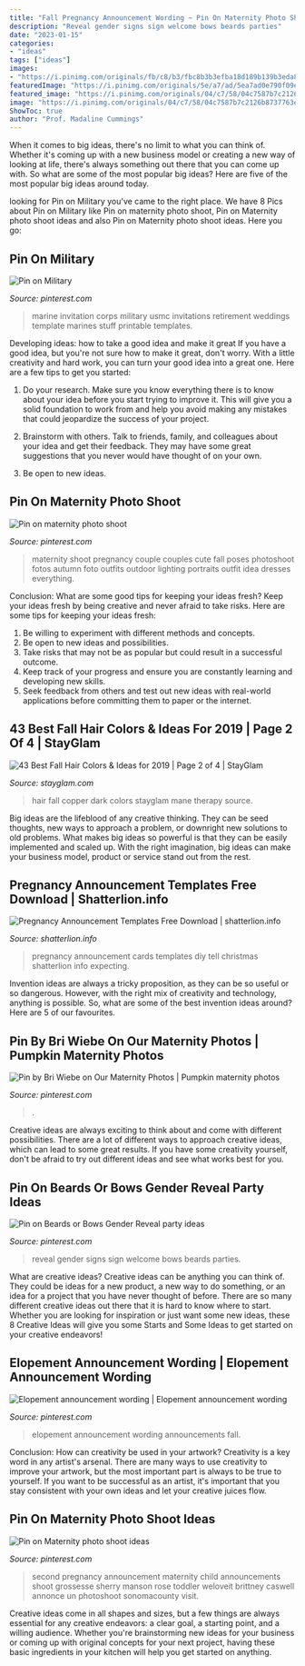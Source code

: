 ```yaml
---
title: "Fall Pregnancy Announcement Wording ~ Pin On Maternity Photo Shoot"
description: "Reveal gender signs sign welcome bows beards parties"
date: "2023-01-15"
categories:
- "ideas"
tags: ["ideas"]
images:
- "https://i.pinimg.com/originals/fb/c8/b3/fbc8b3b3efba18d189b139b3eda886f2.jpg"
featuredImage: "https://i.pinimg.com/originals/5e/a7/ad/5ea7ad0e790f09ee62c7601137b961d7.jpg"
featured_image: "https://i.pinimg.com/originals/04/c7/58/04c7587b7c2126b8737763e7a6faf260.jpg"
image: "https://i.pinimg.com/originals/04/c7/58/04c7587b7c2126b8737763e7a6faf260.jpg"
ShowToc: true
author: "Prof. Madaline Cummings"
---
```



When it comes to big ideas, there's no limit to what you can think of. Whether it's coming up with a new business model or creating a new way of looking at life, there's always something out there that you can come up with. So what are some of the most popular big ideas? Here are five of the most popular big ideas around today.

	

		
looking for Pin on Military you've came to the right place. We have 8 Pics about Pin on Military like Pin on maternity photo shoot, Pin on Maternity photo shoot ideas and also Pin on Maternity photo shoot ideas. Here you go:
		
    
## Pin On Military

<img loading=lazy src="https://i.pinimg.com/originals/d9/60/35/d9603545b19acf160908d636d692d039.jpg" onerror="this.onerror=null;this.src='https://tse3.mm.bing.net/th?id=OIP.EBgg0Z_d3EJfpkjJCvn2kwHaKV&amp;pid=15.1';" alt="Pin on Military">

_Source: pinterest.com_

>marine invitation corps military usmc invitations retirement weddings template marines stuff printable templates. 

	

Developing ideas: how to take a good idea and make it great
If you have a good idea, but you're not sure how to make it great, don't worry. With a little creativity and hard work, you can turn your good idea into a great one.
Here are a few tips to get you started:

1. Do your research. Make sure you know everything there is to know about your idea before you start trying to improve it. This will give you a solid foundation to work from and help you avoid making any mistakes that could jeopardize the success of your project.

2. Brainstorm with others. Talk to friends, family, and colleagues about your idea and get their feedback. They may have some great suggestions that you never would have thought of on your own.

3. Be open to new ideas.

    
## Pin On Maternity Photo Shoot

<img loading=lazy src="https://i.pinimg.com/originals/b2/7d/3c/b27d3c690ff7fce694eaf67d33830296.jpg" onerror="this.onerror=null;this.src='https://tse3.mm.bing.net/th?id=OIP.UcqTmNynSm7Vgx3kHpsp4QHaLH&amp;pid=15.1';" alt="Pin on maternity photo shoot">

_Source: pinterest.com_

>maternity shoot pregnancy couple couples cute fall poses photoshoot fotos autumn foto outfits outdoor lighting portraits outfit idea dresses everything. 

	

Conclusion: What are some good tips for keeping your ideas fresh?
Keep your ideas fresh by being creative and never afraid to take risks. Here are some tips for keeping your ideas fresh:
1. Be willing to experiment with different methods and concepts.
2. Be open to new ideas and possibilities.
3. Take risks that may not be as popular but could result in a successful outcome. 
4. Keep track of your progress and ensure you are constantly learning and developing new skills. 
5. Seek feedback from others and test out new ideas with real-world applications before committing them to paper or the internet.

    
## 43 Best Fall Hair Colors &amp; Ideas For 2019 | Page 2 Of 4 | StayGlam

<img loading=lazy src="https://stayglam.com/wp-content/uploads/2018/07/Dark-Red-to-Copper.jpg" onerror="this.onerror=null;this.src='https://tse2.mm.bing.net/th?id=OIP.APuPYd-ii4QMi8ZmwNXW7wHaMt&amp;pid=15.1';" alt="43 Best Fall Hair Colors &amp; Ideas for 2019 | Page 2 of 4 | StayGlam">

_Source: stayglam.com_

>hair fall copper dark colors stayglam mane therapy source. 

	

Big ideas are the lifeblood of any creative thinking. They can be seed thoughts, new ways to approach a problem, or downright new solutions to old problems. What makes big ideas so powerful is that they can be easily implemented and scaled up. With the right imagination, big ideas can make your business model, product or service stand out from the rest.

    
## Pregnancy Announcement Templates Free Download | Shatterlion.info

<img loading=lazy src="http://shatterlion.info/wp-content/uploads/2018/01/pregnancy-announcement-templates-free-download-free-pregnancy-announcement-cards.jpg" onerror="this.onerror=null;this.src='https://tse3.mm.bing.net/th?id=OIP.kVl8V0eL4HqMWlhg4Pxc5AHaKl&amp;pid=15.1';" alt="Pregnancy Announcement Templates Free Download | shatterlion.info">

_Source: shatterlion.info_

>pregnancy announcement cards templates diy tell christmas shatterlion info expecting. 

	

Invention ideas are always a tricky proposition, as they can be so useful or so dangerous. However, with the right mix of creativity and technology, anything is possible. So, what are some of the best invention ideas around? Here are 5 of our favourites.

    
## Pin By Bri Wiebe On Our Maternity Photos | Pumpkin Maternity Photos

<img loading=lazy src="https://i.pinimg.com/originals/5e/a7/ad/5ea7ad0e790f09ee62c7601137b961d7.jpg" onerror="this.onerror=null;this.src='https://tse3.mm.bing.net/th?id=OIP.VUFfORr-F-JRJ347APIcUAHaJ4&amp;pid=15.1';" alt="Pin by Bri Wiebe on Our Maternity Photos | Pumpkin maternity photos">

_Source: pinterest.com_

>. 

	

Creative ideas are always exciting to think about and come with different possibilities. There are a lot of different ways to approach creative ideas, which can lead to some great results. If you have some creativity yourself, don't be afraid to try out different ideas and see what works best for you.

    
## Pin On Beards Or Bows Gender Reveal Party Ideas

<img loading=lazy src="https://i.pinimg.com/originals/ac/1b/30/ac1b30fb3f87c62b0bbcb2a540f83361.jpg" onerror="this.onerror=null;this.src='https://tse3.mm.bing.net/th?id=OIP.GBjU0zou36wP8DqHvovmzwHaF7&amp;pid=15.1';" alt="Pin on Beards or Bows Gender Reveal party ideas">

_Source: pinterest.com_

>reveal gender signs sign welcome bows beards parties. 

	

What are creative ideas?
Creative ideas can be anything you can think of. They could be ideas for a new product, a new way to do something, or an idea for a project that you have never thought of before. There are so many different creative ideas out there that it is hard to know where to start. Whether you are looking for inspiration or just want some new ideas, these 8 Creative Ideas will give you some Starts and Some Ideas to get started on your creative endeavors!

    
## Elopement Announcement Wording | Elopement Announcement Wording

<img loading=lazy src="https://i.pinimg.com/originals/fb/c8/b3/fbc8b3b3efba18d189b139b3eda886f2.jpg" onerror="this.onerror=null;this.src='https://tse4.mm.bing.net/th?id=OIP.gqJwi4JDjybhj75PDRnPpgHaJ4&amp;pid=15.1';" alt="Elopement announcement wording | Elopement announcement wording">

_Source: pinterest.com_

>elopement announcement wording announcements fall. 

	

Conclusion: How can creativity be used in your artwork?
Creativity is a key word in any artist's arsenal. There are many ways to use creativity to improve your artwork, but the most important part is always to be true to yourself. If you want to be successful as an artist, it's important that you stay consistent with your own ideas and let your creative juices flow.

    
## Pin On Maternity Photo Shoot Ideas

<img loading=lazy src="https://i.pinimg.com/originals/04/c7/58/04c7587b7c2126b8737763e7a6faf260.jpg" onerror="this.onerror=null;this.src='https://tse1.mm.bing.net/th?id=OIP.SQ2b99_8l-L4U4_jOWujSgAAAA&amp;pid=15.1';" alt="Pin on Maternity photo shoot ideas">

_Source: pinterest.com_

>second pregnancy announcement maternity child announcements shoot grossesse sherry manson rose toddler weloveit brittney caswell annonce un photoshoot sonomacounty visit. 

	

Creative ideas come in all shapes and sizes, but a few things are always essential for any creative endeavors: a clear goal, a starting point, and a willing audience. Whether you're brainstorming new ideas for your business or coming up with original concepts for your next project, having these basic ingredients in your kitchen will help you get started on anything.

